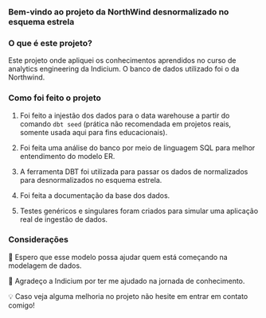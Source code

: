 ### Bem-vindo ao projeto da NorthWind desnormalizado no esquema estrela

### O que é este projeto?

Este projeto onde apliquei os conhecimentos aprendidos no curso de analytics engineering da Indicium. 
O banco de dados utilizado foi o da Northwind. 

### Como foi feito o projeto

1. Foi feito a injestão dos dados para o data warehouse a partir do comando `dbt seed` (prática não recomendada em projetos reais, somente usada aqui para fins educacionais).

2. Foi feita uma análise do banco por meio de linguagem SQL para melhor entendimento do modelo ER.
   
3. A ferramenta DBT foi utilizada para passar os dados de normalizados para desnormalizados no esquema estrela.

4. Foi feita a documentação da base dos dados.

5. Testes genéricos e singulares foram criados para simular uma aplicação real de ingestão de dados. 

### Considerações

📄 Espero que esse modelo possa ajudar quem está começando na modelagem de dados.

📖 Agradeço a Indicium por ter me ajudado na jornada de conhecimento.

💡 Caso veja alguma melhoria no projeto não hesite em entrar em contato comigo!
